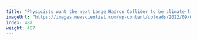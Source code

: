 ```yaml
---
title: "Physicists want the next Large Hadron Collider to be climate-friendly"
imageUrl: "https://images.newscientist.com/wp-content/uploads/2022/09/02130534/SEI_122177667.jpg?width=600"
index: 487
weight: 487
---
```

